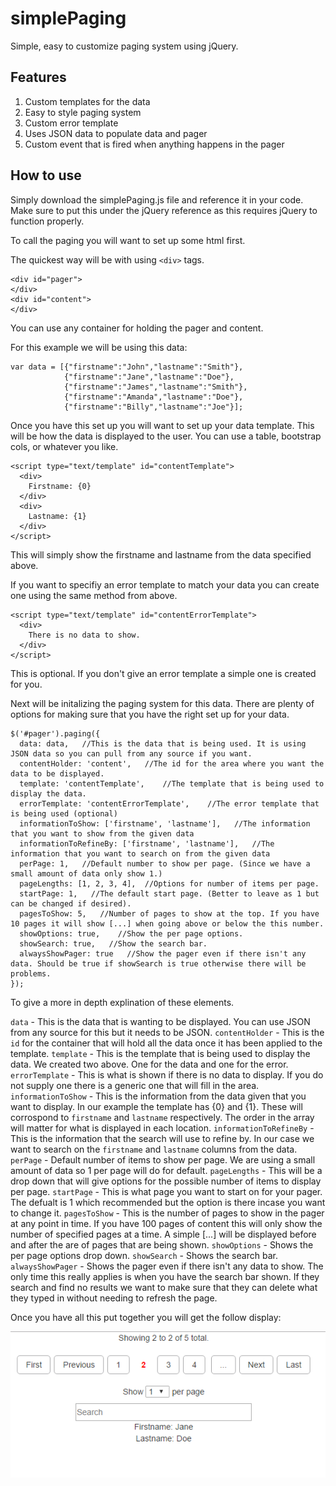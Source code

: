 # simplePaging
Simple, easy to customize paging system using jQuery. 

## Features
1. Custom templates for the data
2. Easy to style paging system
3. Custom error template
4. Uses JSON data to populate data and pager
5. Custom event that is fired when anything happens in the pager

## How to use
Simply download the simplePaging.js file and reference it in your code. Make sure to put this under the jQuery reference as this requires jQuery to function properly.

To call the paging you will want to set up some html first.

The quickest way will be with using `<div>` tags.

~~~
<div id="pager">
</div>
<div id="content">
</div>
~~~

You can use any container for holding the pager and content.

For this example we will be using this data:

~~~
var data = [{"firstname":"John","lastname":"Smith"},
            {"firstname":"Jane","lastname":"Doe"},
            {"firstname":"James","lastname":"Smith"},
            {"firstname":"Amanda","lastname":"Doe"},
            {"firstname":"Billy","lastname":"Joe"}];
~~~

Once you have this set up you will want to set up your data template. 
This will be how the data is displayed to the user. You can use a table, bootstrap cols, or whatever you like.

~~~
<script type="text/template" id="contentTemplate">
  <div>
    Firstname: {0}
  </div>
  <div>
    Lastname: {1}
  </div>
</script>
~~~

This will simply show the firstname and lastname from the data specified above.

If you want to specifiy an error template to match your data you can create one using the same method from above.

~~~
<script type="text/template" id="contentErrorTemplate">
  <div>
    There is no data to show.
  </div>
</script>
~~~

This is optional. If you don't give an error template a simple one is created for you.

Next will be initalizing the paging system for this data. There are plenty of options for making sure that you have the right set up for your data.

~~~
$('#pager').paging({
  data: data,   //This is the data that is being used. It is using JSON data so you can pull from any source if you want.
  contentHolder: 'content',   //The id for the area where you want the data to be displayed.
  template: 'contentTemplate',    //The template that is being used to display the data.
  errorTemplate: 'contentErrorTemplate',    //The error template that is being used (optional)
  informationToShow: ['firstname', 'lastname'],   //The information that you want to show from the given data
  informationToRefineBy: ['firstname', 'lastname'],   //The information that you want to search on from the given data
  perPage: 1,   //Default number to show per page. (Since we have a small amount of data only show 1.)
  pageLengths: [1, 2, 3, 4],  //Options for number of items per page.
  startPage: 1,   //The default start page. (Better to leave as 1 but can be changed if desired).
  pagesToShow: 5,   //Number of pages to show at the top. If you have 10 pages it will show [...] when going above or below the this number.
  showOptions: true,    //Show the per page options.
  showSearch: true,   //Show the search bar.
  alwaysShowPager: true   //Show the pager even if there isn't any data. Should be true if showSearch is true otherwise there will be problems.
});
~~~

To give a more in depth explination of these elements.

`data` - This is the data that is wanting to be displayed. You can use JSON from any source for this but it needs to be JSON.
`contentHolder` - This is the `id` for the container that will hold all the data once it has been applied to the template.
`template` - This is the template that is being used to display the data. We created two above. One for the data and one for the error.
`errorTemplate` - This is what is shown if there is no data to display. If you do not supply one there is a generic one that will fill in the area.
`informationToShow` - This is the information from the data given that you want to display. In our example the template has {0} and {1}. These will corrospond to `firstname` and `lastname` respectively. The order in the array will matter for what is displayed in each location.
`informationToRefineBy` - This is the information that the search will use to refine by. In our case we want to search on the `firstname` and `lastname` columns from the data.
`perPage` - Default number of items to show per page. We are using a small amount of data so 1 per page will do for default.
`pageLengths` - This will be a drop down that will give options for the possible number of items to display per page.
`startPage` - This is what page you want to start on for your pager. The defualt is 1 which recommended but the option is there incase you want to change it.
`pagesToShow` - This is the number of pages to show in the pager at any point in time. If you have 100 pages of content this will only show the number of specified pages at a time. A simple [...] will be displayed before and after the are of pages that are being shown. 
`showOptions` - Shows the per page options drop down.
`showSearch` - Shows the search bar.
`alwaysShowPager` - Shows the pager even if there isn't any data to show. The only time this really applies is when you have the search bar shown. If they search and find no results we want to make sure that they can delete what they typed in without needing to refresh the page.

Once you have all this put together you will get the follow display:

![Paging Example](images/WorkingPaging.PNG)
